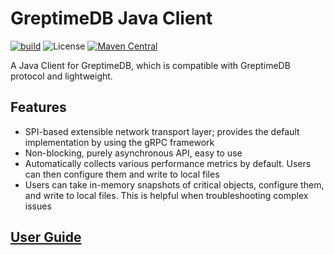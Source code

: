 # GreptimeDB Java Client

[![build](https://github.com/GreptimeTeam/greptimedb-client-java/actions/workflows/build.yml/badge.svg)](https://github.com/GreptimeTeam/greptimedb-client-java/actions/workflows/build.yml)
![License](https://img.shields.io/badge/license-Apache--2.0-green.svg)
[![Maven Central](https://img.shields.io/maven-central/v/io.greptime/greptimedb-client.svg?label=maven%20central)](https://central.sonatype.com/search?q=io.greptime)

A Java Client for GreptimeDB, which is compatible with GreptimeDB protocol and lightweight.

## Features

- SPI-based extensible network transport layer; provides the default implementation by using the
  gRPC framework
- Non-blocking, purely asynchronous API, easy to use
- Automatically collects various performance metrics by default. Users can then configure them and
  write to local files
- Users can take in-memory snapshots of critical objects, configure them, and write to local files.
  This is helpful when troubleshooting complex issues

## [User Guide](https://docs.greptime.com/reference/sdk/java)
